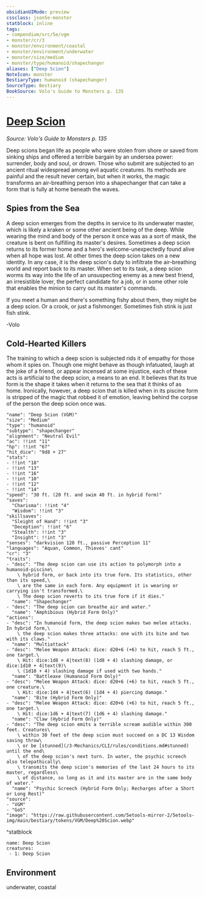 ```yaml
---
obsidianUIMode: preview
cssclass: json5e-monster
statblock: inline
tags:
- compendium/src/5e/vgm
- monster/cr/3
- monster/environment/coastal
- monster/environment/underwater
- monster/size/medium
- monster/type/humanoid/shapechanger
aliases: ["Deep Scion"]
NoteIcon: monster
BestiaryType: humanoid (shapechanger)
SourceType: Bestiary
BookSource: Volo's Guide to Monsters p. 135
---
```

# [Deep Scion](3-Mechanics\CLI\bestiary\humanoid/deep-scion-vgm.md)
*Source: Volo's Guide to Monsters p. 135*  

Deep scions began life as people who were stolen from shore or saved from sinking ships and offered a terrible bargain by an undersea power: surrender, body and soul, or drown. Those who submit are subjected to an ancient ritual widespread among evil aquatic creatures. Its methods are painful and the result never certain, but when it works, the magic transforms an air-breathing person into a shapechanger that can take a form that is fully at home beneath the waves.

## Spies from the Sea

A deep scion emerges from the depths in service to its underwater master, which is likely a kraken or some other ancient being of the deep. While wearing the mind and body of the person it once was as a sort of mask, the creature is bent on fulfilling its master's desires. Sometimes a deep scion returns to its former home and a hero's welcome-unexpectedly found alive when all hope was lost. At other times the deep scion takes on a new identity. In any case, it is the deep scion's duty to infiltrate the air-breathing world and report back to its master. When set to its task, a deep scion worms its way into the life of an unsuspecting enemy as a new best friend, an irresistible lover, the perfect candidate for a job, or in some other role that enables the minion to carry out its master's commands.

If you meet a human and there's something fishy about them, they might be a deep scion. Or a crook, or just a fishmonger. Sometimes fish stink is just fish stink.

-Volo

## Cold-Hearted Killers

The training to which a deep scion is subjected rids it of empathy for those whom it spies on. Though one might behave as though infatuated, laugh at the joke of a friend, or appear incensed at some injustice, each of these acts is artificial to the deep scion, a means to an end. It believes that its true form is the shape it takes when it returns to the sea that it thinks of as home. Ironically, however, a deep scion that is killed when in its piscine form is stripped of the magic that robbed it of emotion, leaving behind the corpse of the person the deep scion once was.

```statblock
"name": "Deep Scion (VGM)"
"size": "Medium"
"type": "humanoid"
"subtype": "shapechanger"
"alignment": "Neutral Evil"
"ac": !!int "11"
"hp": !!int "67"
"hit_dice": "9d8 + 27"
"stats":
- !!int "18"
- !!int "13"
- !!int "16"
- !!int "10"
- !!int "12"
- !!int "14"
"speed": "30 ft. (20 ft. and swim 40 ft. in hybrid form)"
"saves":
  "Charisma": !!int "4"
  "Wisdom": !!int "3"
"skillsaves":
  "Sleight of Hand": !!int "3"
  "Deception": !!int "6"
  "Stealth": !!int "3"
  "Insight": !!int "3"
"senses": "darkvision 120 ft., passive Perception 11"
"languages": "Aquan, Common, Thieves' cant"
"cr": "3"
"traits":
- "desc": "The deep scion can use its action to polymorph into a humanoid-piscine\
    \ hybrid form, or back into its true form. Its statistics, other than its speed,\
    \ are the same in each form. Any equipment it is wearing or carrying isn't transformed.\
    \ The deep scion reverts to its true form if it dies."
  "name": "Shapechanger"
- "desc": "The deep scion can breathe air and water."
  "name": "Amphibious (Hybrid Form Only)"
"actions":
- "desc": "In humanoid form, the deep scion makes two melee attacks. In hybrid form,\
    \ the deep scion makes three attacks: one with its bite and two with its claws."
  "name": "Multiattack"
- "desc": "Melee Weapon Attack: dice: d20+6 (+6) to hit, reach 5 ft., one target.\
    \ Hit: dice:1d8 + 4|text(8) (1d8 + 4) slashing damage, or dice:1d10 + 4|text(9)\
    \ (1d10 + 4) slashing damage if used with two hands."
  "name": "Battleaxe (Humanoid Form Only)"
- "desc": "Melee Weapon Attack: dice: d20+6 (+6) to hit, reach 5 ft., one creature.\
    \ Hit: dice:1d4 + 4|text(6) (1d4 + 4) piercing damage."
  "name": "Bite (Hybrid Form Only)"
- "desc": "Melee Weapon Attack: dice: d20+6 (+6) to hit, reach 5 ft., one target.\
    \ Hit: dice:1d6 + 4|text(7) (1d6 + 4) slashing damage."
  "name": "Claw (Hybrid Form Only)"
- "desc": "The deep scion emits a terrible scream audible within 300 feet. Creatures\
    \ within 30 feet of the deep scion must succeed on a DC 13 Wisdom saving throw\
    \ or be [stunned](/3-Mechanics/CLI/rules/conditions.md#stunned) until the end\
    \ of the deep scion's next turn. In water, the psychic screech also telepathically\
    \ transmits the deep scion's memories of the last 24 hours to its master, regardless\
    \ of distance, so long as it and its master are in the same body of water."
  "name": "Psychic Screech (Hybrid Form Only; Recharges after a Short or Long Rest)"
"source":
- "VGM"
- "GoS"
"image": "https://raw.githubusercontent.com/5etools-mirror-2/5etools-img/main/bestiary/tokens/VGM/Deep%20Scion.webp"
```
^statblock

```encounter-table
name: Deep Scion
creatures:
 - 1: Deep Scion
```

## Environment

underwater, coastal